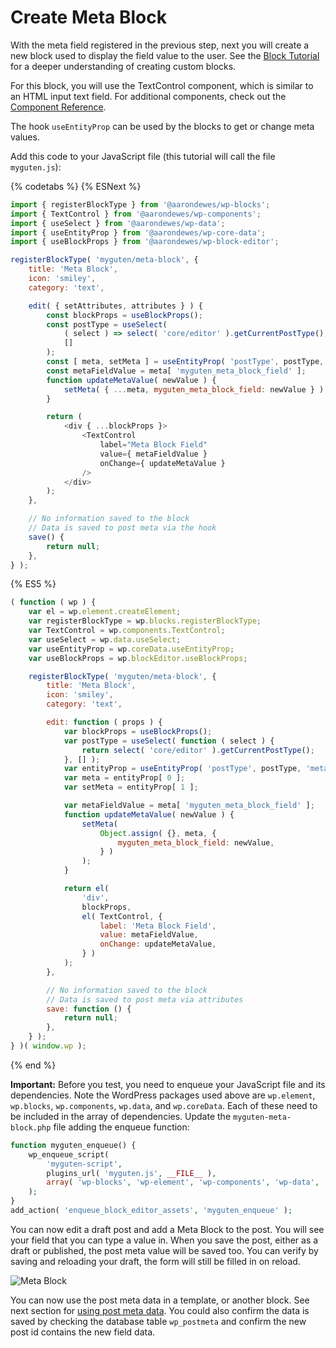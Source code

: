 # Create Meta Block

With the meta field registered in the previous step, next you will create a new block used to display the field value to the user. See the [Block Tutorial](/docs/how-to-guides/block-tutorial/README.md) for a deeper understanding of creating custom blocks.

For this block, you will use the TextControl component, which is similar to an HTML input text field. For additional components, check out the [Component Reference](/packages/components/README.md).

The hook `useEntityProp` can be used by the blocks to get or change meta values.

Add this code to your JavaScript file (this tutorial will call the file `myguten.js`):

{% codetabs %}
{% ESNext %}

```js
import { registerBlockType } from '@aarondewes/wp-blocks';
import { TextControl } from '@aarondewes/wp-components';
import { useSelect } from '@aarondewes/wp-data';
import { useEntityProp } from '@aarondewes/wp-core-data';
import { useBlockProps } from '@aarondewes/wp-block-editor';

registerBlockType( 'myguten/meta-block', {
	title: 'Meta Block',
	icon: 'smiley',
	category: 'text',

	edit( { setAttributes, attributes } ) {
		const blockProps = useBlockProps();
		const postType = useSelect(
			( select ) => select( 'core/editor' ).getCurrentPostType(),
			[]
		);
		const [ meta, setMeta ] = useEntityProp( 'postType', postType, 'meta' );
		const metaFieldValue = meta[ 'myguten_meta_block_field' ];
		function updateMetaValue( newValue ) {
			setMeta( { ...meta, myguten_meta_block_field: newValue } );
		}

		return (
			<div { ...blockProps }>
				<TextControl
					label="Meta Block Field"
					value={ metaFieldValue }
					onChange={ updateMetaValue }
				/>
			</div>
		);
	},

	// No information saved to the block
	// Data is saved to post meta via the hook
	save() {
		return null;
	},
} );
```

{% ES5 %}

```js
( function ( wp ) {
	var el = wp.element.createElement;
	var registerBlockType = wp.blocks.registerBlockType;
	var TextControl = wp.components.TextControl;
	var useSelect = wp.data.useSelect;
	var useEntityProp = wp.coreData.useEntityProp;
	var useBlockProps = wp.blockEditor.useBlockProps;

	registerBlockType( 'myguten/meta-block', {
		title: 'Meta Block',
		icon: 'smiley',
		category: 'text',

		edit: function ( props ) {
			var blockProps = useBlockProps();
			var postType = useSelect( function ( select ) {
				return select( 'core/editor' ).getCurrentPostType();
			}, [] );
			var entityProp = useEntityProp( 'postType', postType, 'meta' );
			var meta = entityProp[ 0 ];
			var setMeta = entityProp[ 1 ];

			var metaFieldValue = meta[ 'myguten_meta_block_field' ];
			function updateMetaValue( newValue ) {
				setMeta(
					Object.assign( {}, meta, {
						myguten_meta_block_field: newValue,
					} )
				);
			}

			return el(
				'div',
				blockProps,
				el( TextControl, {
					label: 'Meta Block Field',
					value: metaFieldValue,
					onChange: updateMetaValue,
				} )
			);
		},

		// No information saved to the block
		// Data is saved to post meta via attributes
		save: function () {
			return null;
		},
	} );
} )( window.wp );
```

{% end %}

**Important:** Before you test, you need to enqueue your JavaScript file and its dependencies. Note the WordPress packages used above are `wp.element`, `wp.blocks`, `wp.components`, `wp.data`, and `wp.coreData`. Each of these need to be included in the array of dependencies. Update the `myguten-meta-block.php` file adding the enqueue function:

```php
function myguten_enqueue() {
	wp_enqueue_script(
		'myguten-script',
		plugins_url( 'myguten.js', __FILE__ ),
		array( 'wp-blocks', 'wp-element', 'wp-components', 'wp-data', 'wp-core-data', 'wp-block-editor' )
	);
}
add_action( 'enqueue_block_editor_assets', 'myguten_enqueue' );
```

You can now edit a draft post and add a Meta Block to the post. You will see your field that you can type a value in. When you save the post, either as a draft or published, the post meta value will be saved too. You can verify by saving and reloading your draft, the form will still be filled in on reload.

![Meta Block](https://raw.githubusercontent.com/WordPress/gutenberg/HEAD/docs/how-to-guides/metabox/meta-block.png)

You can now use the post meta data in a template, or another block. See next section for [using post meta data](/docs/how-to-guides/metabox/meta-block-4-use-data.md). You could also confirm the data is saved by checking the database table `wp_postmeta` and confirm the new post id contains the new field data.
